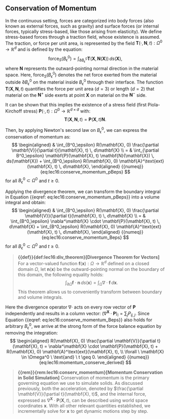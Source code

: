 ## Conservation of Momentum

In the continuous setting, forces are categorized into body forces (also known as external forces, such as gravity) and surface forces (or internal forces, typically stress-based, like those arising from elasticity). We define stress-based forces through a traction field, whose existence is assumed. The traction, or force per unit area, is represented by the field $\mathbf{T}(\cdot, \mathbf{N}, t): \Omega^0 \rightarrow \mathbb{R}^d$ and is defined by the equation:
$$
\text{force}_S(B^0_\epsilon) = \int_{\partial B^0_\epsilon} \mathbf{T}(\mathbf{X}, \mathbf{N}(\mathbf{X})) \, ds(\mathbf{X}),
$$
where $\mathbf{N}$ represents the outward-pointing normal direction in the material space. Here, $\text{force}_S(B^0_\epsilon)$ denotes the net force exerted from the material outside $\partial B^0_\epsilon$ on the material inside $B^0_\epsilon$ through their interface. The function $\mathbf{T}(\mathbf{X}, \mathbf{N}, t)$ quantifies the force per unit area ($d=3$) or length ($d=2$) that material on the $\mathbf{N}^+$ side exerts at point $\mathbf{X}$ on material on the $\mathbf{N}^-$ side.

It can be shown that this implies the existence of a stress field (first Piola-Kirchoff stress) $\mathbf{P}(\cdot, t): \Omega^0 \rightarrow \mathbb{R}^{d \times d}$ with:
$$
\mathbf{T}(\mathbf{X}, \mathbf{N}, t) = \mathbf{P}(\mathbf{X}, t) \mathbf{N}.
$$

Then, by applying Newton's second law on $B^0_\epsilon$, we can express the conservation of momentum as:
$$
\begin{aligned}
& \int_{B^0_\epsilon} R(\mathbf{X}, 0) \frac{\partial \mathbf{V}}{\partial t}(\mathbf{X}, t) \, d\mathbf{X} \\
= & \int_{\partial B^0_\epsilon} \mathbf{P}(\mathbf{X}, t) \mathbf{N}(\mathbf{X}) \, ds(\mathbf{X}) + \int_{B^0_\epsilon} R(\mathbf{X}, 0) \mathbf{A}^\text{ext}(\mathbf{X}, t) \, d\mathbf{X},
\end{aligned}
{{numeq}}{eq:lec16:conserve_momentum_pBeps}
$$
for all $B^0_\epsilon \subset \Omega^0$ and $t \geq 0$.

Applying the divergence theorem, we can transform the boundary integral in Equation {{eqref: eq:lec16:conserve_momentum_pBeps}} into a volume integral and obtain:
$$
\begin{aligned}
& \int_{B^0_\epsilon} R(\mathbf{X}, 0) \frac{\partial \mathbf{V}}{\partial t}(\mathbf{X}, t) \, d\mathbf{X} \\
= & \int_{B^0_\epsilon} \nabla^\mathbf{X} \cdot \mathbf{P}(\mathbf{X}, t) \, d\mathbf{X} + \int_{B^0_\epsilon} R(\mathbf{X}, 0) \mathbf{A}^\text{ext}(\mathbf{X}, t) \, d\mathbf{X},
\end{aligned}
{{numeq}}{eq:lec16:conserve_momentum_Beps}
$$
for all $B^0_\epsilon \subset \Omega^0$ and $t \geq 0$.

> **{{def}}{def:lec16:div_theorem}[Divergence Theorem for Vectors]**
> For a vector-valued function $\mathbf{f}(\mathbf{x}) : \Omega \rightarrow \mathbb{R}^d$ defined on a closed domain $\Omega$, let $\mathbf{n}(\mathbf{x})$ be the outward-pointing normal on the boundary of this domain, the following equality holds:
$$
\int_{\partial \Omega} \mathbf{f} \cdot \mathbf{n} \, ds(\mathbf{x}) = \int_{\Omega} \nabla \cdot \mathbf{f} \, d\mathbf{x}.
$$
This theorem allows us to conveniently transform between boundary and volume integrals.

Here the divergence operator $\nabla \cdot$ acts on every row vector of $\mathbf{P}$ independently and results in a column vector: $(\nabla^\mathbf{X} \cdot \mathbf{P})_i = \sum_j P_{ij,j}$. Since Equation {{eqref: eq:lec16:conserve_momentum_Beps}} also holds for arbitrary $B^0_\epsilon$, we arrive at the strong form of the force balance equation by removing the integration:
$$
\begin{aligned}
R(\mathbf{X}, 0) \frac{\partial \mathbf{V}}{\partial t}(\mathbf{X}, t) = \nabla^\mathbf{X} \cdot \mathbf{P}(\mathbf{X}, t) + R(\mathbf{X}, 0) \mathbf{A}^\text{ext}(\mathbf{X}, t), \\ \forall \ \mathbf{X} \in \Omega^0 \ \text{and} \ t \geq 0.
\end{aligned}
{{numeq}}{eq:lec16:momentum_conserve_derived}
$$

> **{{rem}}{rem:lec16:conserv_momentum}[Momentum Conservation in Solid Simulation]**
> Conservation of momentum is the primary governing equation we use to simulate solids. As discussed previously, both the acceleration, denoted by $\frac{\partial \mathbf{V}}{\partial t}(\mathbf{X}, t)$, and the internal force, expressed as $\nabla^\mathbf{X} \cdot \mathbf{P}(\mathbf{X}, t)$, can be described using world space coordinates $\mathbf{x}$. With all other relevant quantities established, we incrementally solve for $\mathbf{x}$ to get dynamic motions step by step.

